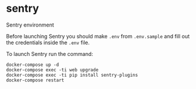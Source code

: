 # sentry
Sentry environment

Before launching Sentry you should make `.env` from `.env.sample` and fill out the credentials inside the `.env` file.

To launch Sentry run the command:

```
docker-compose up -d
docker-compose exec -ti web upgrade
docker-compose exec -ti pip install sentry-plugins
docker-compose restart
```

